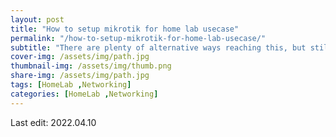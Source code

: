 ```yaml
---
layout: post
title: "How to setup mikrotik for home lab usecase"
permalink: "/how-to-setup-mikrotik-for-home-lab-usecase/"
subtitle: "There are plenty of alternative ways reaching this, but still mikrotik it's cost effective"
cover-img: /assets/img/path.jpg
thumbnail-img: /assets/img/thumb.png
share-img: /assets/img/path.jpg
tags: [HomeLab ,Networking]
categories: [HomeLab ,Networking]
---
```


Last edit: 2022.04.10
